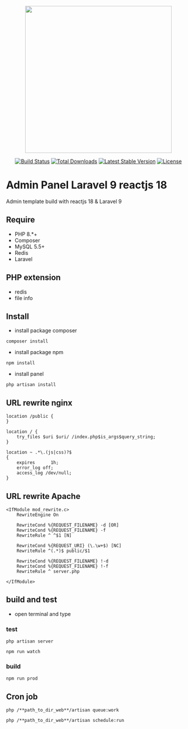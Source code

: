 <p align="center"><a href="https://laravel.com" target="_blank"><img src="https://raw.githubusercontent.com/laravel/art/master/logo-lockup/5%20SVG/2%20CMYK/1%20Full%20Color/laravel-logolockup-cmyk-red.svg" width="400"></a></p>

<p align="center">
<a href="https://travis-ci.org/laravel/framework"><img src="https://travis-ci.org/laravel/framework.svg" alt="Build Status"></a>
<a href="https://packagist.org/packages/laravel/framework"><img src="https://img.shields.io/packagist/dt/laravel/framework" alt="Total Downloads"></a>
<a href="https://packagist.org/packages/laravel/framework"><img src="https://img.shields.io/packagist/v/laravel/framework" alt="Latest Stable Version"></a>
<a href="https://packagist.org/packages/laravel/framework"><img src="https://img.shields.io/packagist/l/laravel/framework" alt="License"></a>
</p>

# Admin Panel Laravel 9 reactjs 18
Admin template build with reactjs 18 & Laravel 9
## Require 
- PHP 8.*+
- Composer
- MySQL 5.5+
- Redis
- Laravel
## PHP extension
- redis
- file info
## Install 
- install package composer
```
composer install
```
- install package npm
```
npm install
```
- install panel
```
php artisan install
```
## URL rewrite nginx
```
location /public {
}

location / {  
    try_files $uri $uri/ /index.php$is_args$query_string;  
}

location ~ .*\.(js|css)?$
{
    expires      1h;
    error_log off;
    access_log /dev/null; 
}
```
## URL rewrite Apache
```
<IfModule mod_rewrite.c>
    RewriteEngine On

    RewriteCond %{REQUEST_FILENAME} -d [OR]
    RewriteCond %{REQUEST_FILENAME} -f
    RewriteRule ^ ^$1 [N]

    RewriteCond %{REQUEST_URI} (\.\w+$) [NC]
    RewriteRule ^(.*)$ public/$1

    RewriteCond %{REQUEST_FILENAME} !-d
    RewriteCond %{REQUEST_FILENAME} !-f
    RewriteRule ^ server.php

</IfModule>
```
## build and test
- open terminal and type
### test 
```
php artisan server
```
```
npm run watch
```
### build
```
npm run prod
```
## Cron job
```
php /**path_to_dir_web**/artisan queue:work
```
```
php /**path_to_dir_web**/artisan schedule:run
```



